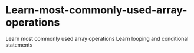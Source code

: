 # Learn-most-commonly-used-array-operations
Learn most commonly used array operations
Learn looping and conditional statements
